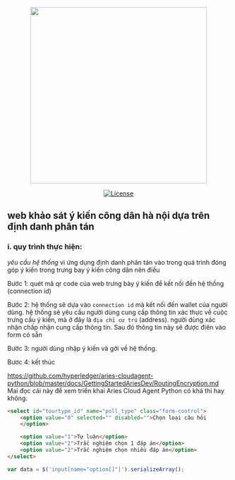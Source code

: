 <p align="center"><img src="https://res.cloudinary.com/dtfbvvkyp/image/upload/v1566331377/laravel-logolockup-cmyk-red.svg" width="400"></p>

<p align="center">
<a href="https://packagist.org/packages/laravel/framework"><img src="https://poser.pugx.org/laravel/framework/license.svg" alt="License"></a>
</p>

## web khảo sát ý kiến công dân hà nội dựa trên định danh phân tán

### i. quy trình thực hiện:
*yêu cầu hệ thống*
vì ứng dụng định danh phân tán vào trong quá trình đóng góp ý kiến trong trưng bay ý kiến công dân nên điều 

Bước 1: quét mã qr code của web trưng bày ý kiến để kết nối đến hệ thống (connection id)

Bước 2: hệ thống sẽ dựa vào `connection id` mà kết nối đến wallet của người dùng. hệ thống sẽ yêu cầu người dùng cung cấp thông tin xác thực về cuộc trưng cầu ý kiến, mà ở đây là `địa chỉ cư trú` (address). người dùng xác nhận chấp nhận cung cấp thông tin. Sau đó thông tin này sẽ được điên vào form có sẵn

Bước 3: người dùng nhập ý kiến và gởi về hệ thống.

Bươc 4: kết thúc

https://github.com/hyperledger/aries-cloudagent-python/blob/master/docs/GettingStartedAriesDev/RoutingEncryption.md
Mai đọc cái này để xem triển khai Aries Cloud Agent Python có khả thi hay không.

```html
<select id="tourtype_id" name="poll_type" class="form-control">
    <option value="0" selected="" disabled="">Chọn loại câu hỏi
    </option>

    <option value="1">Tự luận</option>
    <option value="2">Trắc nghiệm chọn 1 đáp án</option>
    <option value="2">Trắc nghiệm chọn nhiều đáp án</option>
</select>
```


```javascript
var data = $('input[name="option[]"]').serializeArray();
```
